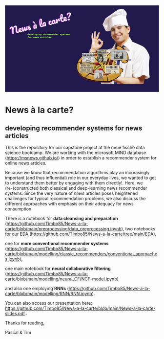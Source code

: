 ![](https://raw.githubusercontent.com/Timbo85/News-a-la-carte/main/news-a-la-carte.jpg)

# News à la carte?
## developing recommender systems for news articles
This is the repository for our capstone project at the neue fische data science bootcamp. We are working with the microsoft MIND database (https://msnews.github.io/) in order to establish a recommender system for online news articles. 

Because we know that recommendation algorithms play an increasingly important (and thus influential) role in our everyday lives, we wanted to get to understand them better by engaging with them directly!. Here, we (re-)constructed both classical and deep-learning news recommender systems. Since the very nature of *news* articles poses heightened challenges for typical recommendation problems, we also discuss the different approaches with emphasis on their adequacy for news consumption. 

There is a notebook for **data cleansing and preparation** (https://github.com/Timbo85/News-a-la-carte/blob/main/preprocessing/data_preprocessing.ipynb), two notebooks for our EDA (https://github.com/Timbo85/News-a-la-carte/tree/main/EDA),

one for **more conventional recommender systems** (https://github.com/Timbo85/News-a-la-carte/blob/main/modelling/classic_recommenders/conventional_approaches.ipynb), 

one main notebook for **neural collaborative filtering** (https://github.com/Timbo85/News-a-la-carte/blob/main/modelling/neural_CF/NCF-model.ipynb) 

and also one employing **RNNs** (https://github.com/Timbo85/News-a-la-carte/blob/main/modelling/RNN/RNN.ipynb).

You can also access our presentation here: https://github.com/Timbo85/News-a-la-carte/blob/main/News-a-la-carte-slides.pdf .

Thanks for reading,

Pascal & Tim

